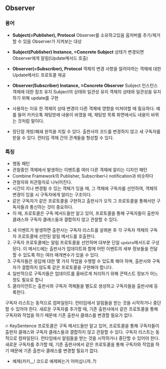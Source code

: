 ## Observer

### 용어
- **Subject(=Publisher), Protocol**
Observer를 소유하고있음
옵저버를 추가/제거할 수 있음
Observer가 지켜보는 대상

- **Subject(Publisher) Instance, =Concrete Subject**
상태가 변경되면 Observer에게 알림(Update메서드 호출)

- **Observer(=Subscriber), Protocol**
객체의 변경 사항을 알려야하는 객체에 대한 Update메서드 프로토콜 제공

- **Observer(Subscriber) Instance, =Concrete Observer**
Subject 인스턴스 객체에 대한 참조 유지
Subject의 상태와 일관성 유지
객체의 상태와 일관성을 유지하기 위해 update를 구현

- 사용하는 이유
한 객체의 상태 변경이 다른 객체에 영향을 미쳐야할 때 필요하다.
예를 들어 카카오톡 채팅방에 내용이 바꼈을 때, 채팅방 목록 화면에서도 내용이 바뀌는 것처럼 말이다.

- 장단점
개방/폐쇄 원칙을 지킬 수 있다. 출판사의 코드를 변경하지 않고 새 구독자를 받을 수 있다.
런타임 객체 간의 관계들을 형성할 수 있다.

### 특징
- 행동 패턴
- 관찰중인 객체에서 발생하는 이벤트를 여러 다른 객체에 알리는 디자인 패턴
- Combine Framework의 Publisher, Subscriber나 notification과 비슷하다
- 관찰자와 피관찰자로 나뉘어진다.
- 시간이 지나 변경될 수 있는 객체가 있을 때, 그 객체에 구독자를 선언하여, 객체의 변경이 있을 시 구독자에게 알리는 구조이다.
- 같은 구독자가 같은 프로토콜을 구현하고 출판사가 오직 그 프로토콜을 통해서만 구독자들과 통신하는 것이 중요하다. 
- 이 때, 프로토콜은 구독 메서드들만 알고 있어, 프로토콜을 통해 구독자들이 출판자 클래스와 구독자 클래스들과 결합하지 않고 관찰할 수 있다.


1. 새 이벤트가 발생하면 출판사는 구독자 리스트를 살펴본 후 각 구독자 객체의 구독자 프로토콜에 선언된 알림 메서드를 호출한다.
2. 구독자 프로토콜에는 알림 프로토콜을 선언하며 대부분 단일 `update`메서드로 구성된다. 이 메서드에는 출판사가 업데이트와 함께 어떤 이벤트의 세부 정보들을 전달할 수 있도록 하는 여러 매개변수가 있을 수 있다.
3. 구독자들은 응답에 대한 몇 가지 작업을 수행할 수 있도록 해야 하며, 출판사와 구독자가 결합하지 않도록 같은 프로토콜을 구현해야 합니다.
4. 일반적으로 구독자들은 업데이트를 올바르게 처리하기 위해 콘텍스트 정보가 어느 정도 필요로 합니
5. 클라이언트는 출판사와 구독자 객체들을 별도로 생성하고 구독자들을 출판사에 등록한다.



구독자 리스트는 동적으로 컴파일된다. 런타임에서 알림들을 받는 것을 시작하거나 중단할 수 있어야 한다.
새로운 구독자를 추가할 때, 기존 출판사에서 같은 프로토콜을 통해 구독자와 작업을 하기 때문에 기존 출판사 클래스를 변경할 필요가 없다.

:fire: KeySentence
프로토콜은 구독 메서드들만 알고 있어, 프로토콜을 통해 구독자들이 출판자 클래스와 구독자 클래스들과 결합하지 않고 관찰할 수 있다.
구독자 리스트는 동적으로 컴파일된다. 런타임에서 알림들을 받는 것을 시작하거나 중단할 수 있어야 한다.
새로운 구독자를 추가할 때, 기존 출판사에서 같은 프로토콜을 통해 구독자와 작업을 하기 때문에 기존 출판사 클래스를 변경할 필요가 없다.

+ 예제(카키,,,! 코드로 예제짜는거 어떠십니까..?)